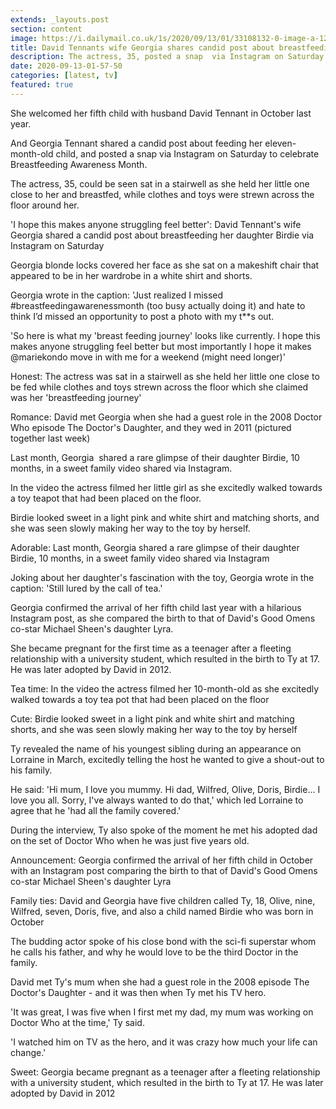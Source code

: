 ```yaml
---
extends: _layouts.post
section: content
image: https://i.dailymail.co.uk/1s/2020/09/13/01/33108132-0-image-a-126_1599957728268.jpg 
title: David Tennants wife Georgia shares candid post about breastfeeding her daughter Birdie 
description: The actress, 35, posted a snap  via Instagram on Saturday to celebrate Breastfeeding Awareness Month. 
date: 2020-09-13-01-57-50 
categories: [latest, tv] 
featured: true 
--- 
```

She welcomed her fifth child with husband David Tennant in October last year.

And Georgia Tennant shared a candid post about feeding her eleven-month-old child, and posted a snap via Instagram on Saturday to celebrate Breastfeeding Awareness Month.

The actress, 35, could be seen sat in a stairwell as she held her little one close to her and breastfed, while clothes and toys were strewn across the floor around her.

'I hope this makes anyone struggling feel better': David Tennant's wife Georgia shared a candid post about breastfeeding her daughter Birdie via Instagram on Saturday

Georgia blonde locks covered her face as she sat on a makeshift chair that appeared to be in her wardrobe in a white shirt and shorts. 

Georgia wrote in the caption: 'Just realized I missed #breastfeedingawarenessmonth (too busy actually doing it) and hate to think I’d missed an opportunity to post a photo with my t**s out. 

'So here is what my 'breast feeding journey' looks like currently. I hope this makes anyone struggling feel better but most importantly I hope it makes @mariekondo move in with me for a weekend (might need longer)' 

Honest: The actress was sat in a stairwell as she held her little one close to be fed while clothes and toys strewn across the floor which she claimed was her 'breastfeeding journey'

Romance: David met Georgia when she had a guest role in the 2008 Doctor Who episode The Doctor's Daughter, and they wed in 2011 (pictured together last week)

Last month, Georgia  shared a rare glimpse of their daughter Birdie, 10 months, in a sweet family video shared via Instagram.

In the video the actress filmed her little girl as she excitedly walked towards a toy teapot that had been placed on the floor.

Birdie looked sweet in a light pink and white shirt and matching shorts, and she was seen slowly making her way to the toy by herself. 

Adorable: Last month, Georgia shared a rare glimpse of their daughter Birdie, 10 months, in a sweet family video shared via Instagram

Joking about her daughter's fascination with the toy, Georgia wrote in the caption: 'Still lured by the call of tea.'

Georgia confirmed the arrival of her fifth child last year with a hilarious Instagram post, as she compared the birth to that of David's Good Omens co-star Michael Sheen's daughter Lyra. 

She became pregnant for the first time as a teenager after a fleeting relationship with a university student, which resulted in the birth to Ty at 17. He was later adopted by David in 2012. 

Tea time: In the video the actress filmed her 10-month-old as she excitedly walked towards a toy tea pot that had been placed on the floor

Cute: Birdie looked sweet in a light pink and white shirt and matching shorts, and she was seen slowly making her way to the toy by herself

Ty revealed the name of his youngest sibling during an appearance on Lorraine in March, excitedly telling the host he wanted to give a shout-out to his family.

He said: 'Hi mum, I love you mummy. Hi dad, Wilfred, Olive, Doris, Birdie… I love you all. Sorry, I've always wanted to do that,' which led Lorraine to agree that he 'had all the family covered.'

During the interview, Ty also spoke of the moment he met his adopted dad on the set of Doctor Who when he was just five years old.

Announcement: Georgia confirmed the arrival of her fifth child in October with an Instagram post comparing the birth to that of David's Good Omens co-star Michael Sheen's daughter Lyra

Family ties: David and Georgia have five children called Ty, 18, Olive, nine, Wilfred, seven, Doris, five, and also a child named Birdie who was born in October

The budding actor spoke of his close bond with the sci-fi superstar whom he calls his father, and why he would love to be the third Doctor in the family. 

David met Ty's mum when she had a guest role in the 2008 episode The Doctor's Daughter - and it was then when Ty met his TV hero.

'It was great, I was five when I first met my dad, my mum was working on Doctor Who at the time,' Ty said.

'I watched him on TV as the hero, and it was crazy how much your life can change.'

Sweet: Georgia became pregnant as a teenager after a fleeting relationship with a university student, which resulted in the birth to Ty at 17. He was later adopted by David in 2012

